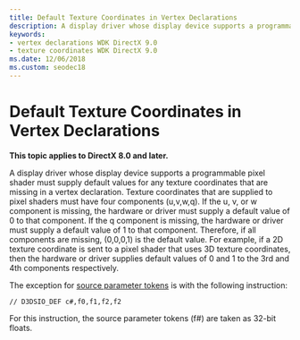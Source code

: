 ```yaml
---
title: Default Texture Coordinates in Vertex Declarations
description: A display driver whose display device supports a programmable pixel shader must supply default values for any texture coordinates that are missing in a vertex declaration.
keywords:
- vertex declarations WDK DirectX 9.0
- texture coordinates WDK DirectX 9.0
ms.date: 12/06/2018
ms.custom: seodec18
---
```


# Default Texture Coordinates in Vertex Declarations


**This topic applies to DirectX 8.0 and later.**

A display driver whose display device supports a programmable pixel shader must supply default values for any texture coordinates that are missing in a vertex declaration. Texture coordinates that are supplied to pixel shaders must have four components (u,v,w,q). If the u, v, or w component is missing, the hardware or driver must supply a default value of 0 to that component. If the q component is missing, the hardware or driver must supply a default value of 1 to that component. Therefore, if all components are missing, (0,0,0,1) is the default value. For example, if a 2D texture coordinate is sent to a pixel shader that uses 3D texture coordinates, then the hardware or driver supplies default values of 0 and 1 to the 3rd and 4th components respectively.

The exception for [source parameter tokens](./source-parameter-token.md) is with the following instruction:

`
// D3DSIO_DEF c#,f0,f1,f2,f2
`

For this instruction, the source parameter tokens (f\#) are taken as 32-bit floats.

 

